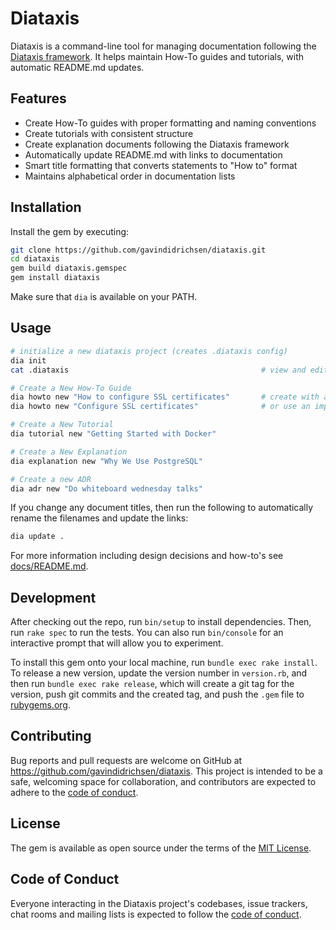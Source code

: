 # Diataxis

Diataxis is a command-line tool for managing documentation following the [Diataxis framework](https://diataxis.fr/). It helps maintain How-To guides and tutorials, with automatic README.md updates.

## Features

* Create How-To guides with proper formatting and naming conventions
* Create tutorials with consistent structure
* Create explanation documents following the Diataxis framework
* Automatically update README.md with links to documentation
* Smart title formatting that converts statements to "How to" format
* Maintains alphabetical order in documentation lists

## Installation

Install the gem by executing:

```bash
git clone https://github.com/gavindidrichsen/diataxis.git
cd diataxis
gem build diataxis.gemspec
gem install diataxis
```

Make sure that `dia` is available on your PATH.  

## Usage

```bash
# initialize a new diataxis project (creates .diataxis config)
dia init
cat .diataxis                                           # view and edit the default configuration

# Create a New How-To Guide
dia howto new "How to configure SSL certificates"       # create with a "How to" title
dia howto new "Configure SSL certificates"              # or use an imperative statement (automatically converted)

# Create a New Tutorial
dia tutorial new "Getting Started with Docker"

# Create a New Explanation
dia explanation new "Why We Use PostgreSQL"

# Create a new ADR
dia adr new "Do whiteboard wednesday talks"
```

If you change any document titles, then run the following to automatically rename the filenames and update the links:

```bash
dia update .
```

For more information including design decisions and how-to's see [docs/README.md](./docs/README.md).

## Development

After checking out the repo, run `bin/setup` to install dependencies. Then, run `rake spec` to run the tests. You can also run `bin/console` for an interactive prompt that will allow you to experiment.

To install this gem onto your local machine, run `bundle exec rake install`. To release a new version, update the version number in `version.rb`, and then run `bundle exec rake release`, which will create a git tag for the version, push git commits and the created tag, and push the `.gem` file to [rubygems.org](https://rubygems.org).

## Contributing

Bug reports and pull requests are welcome on GitHub at https://github.com/gavindidrichsen/diataxis. This project is intended to be a safe, welcoming space for collaboration, and contributors are expected to adhere to the [code of conduct](https://github.com/gavindidrichsen/diataxis/blob/main/CODE_OF_CONDUCT.md).

## License

The gem is available as open source under the terms of the [MIT License](https://opensource.org/licenses/MIT).

## Code of Conduct

Everyone interacting in the Diataxis project's codebases, issue trackers, chat rooms and mailing lists is expected to follow the [code of conduct](https://github.com/gavindidrichsen/diataxis/blob/main/CODE_OF_CONDUCT.md).
